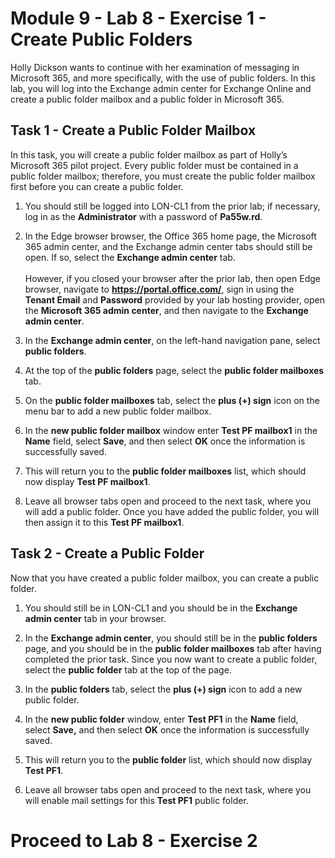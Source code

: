 # Module 9 - Lab 8 - Exercise 1 - Create Public Folders

Holly Dickson wants to continue with her examination of messaging in Microsoft 365, and more specifically, with the use of public folders. In this lab, you will log into the Exchange admin center for Exchange Online and create a public folder mailbox and a public folder in Microsoft 365. 

## Task 1 - Create a Public Folder Mailbox

In this task, you will create a public folder mailbox as part of Holly’s Microsoft 365 pilot project. Every public folder must be contained in a public folder mailbox; therefore, you must create the public folder mailbox first before you can create a public folder.

1. You should still be logged into LON-CL1 from the prior lab; if necessary, log in as the **Administrator** with a password of **Pa55w.rd**.

2. In the Edge browser browser, the Office 365 home page, the Microsoft 365 admin center, and the Exchange admin center tabs should still be open. If so, select the **Exchange admin center** tab.  
‎  
‎However, if you closed your browser after the prior lab, then open Edge browser, navigate to **https://portal.office.com/**, sign in using the **Tenant Email** and **Password** provided by your lab hosting provider, open the **Microsoft 365 admin center**, and then navigate to the **Exchange admin center**. 

3. In the **Exchange admin center**, on the left-hand navigation pane, select **public folders**.

4. At the top of the **public folders** page, select the **public folder mailboxes** tab.

5. On the **public folder mailboxes** tab, select the **plus (+) sign** icon on the menu bar to add a new public folder mailbox. 

6. In the **new public folder mailbox** window enter **Test PF mailbox1** in the **Name** field, select **Save**, and then select **OK** once the information is successfully saved. 

7. This will return you to the **public folder mailboxes** list, which should now display **Test PF mailbox1**.

8. Leave all browser tabs open and proceed to the next task, where you will add a public folder. Once you have added the public folder, you will then assign it to this **Test PF mailbox1**.


## Task 2 - Create a Public Folder

Now that you have created a public folder mailbox, you can create a public folder.

1. You should still be in LON-CL1 and you should be in the **Exchange admin center** tab in your browser. 

2. In the **Exchange admin center**, you should still be in the **public folders** page, and you should be in the **public folder mailboxes** tab after having completed the prior task. Since you now want to create a public folder, select the **public folder** tab at the top of the page. 

3. In the **public folders** tab, select the **plus (+) sign** icon to add a new public folder. 

4. In the **new public folder** window, enter **Test PF1** in the **Name** field, select **Save,** and then select **OK** once the information is successfully saved.

5. This will return you to the **public folder** list, which should now display **Test PF1**.

6. Leave all browser tabs open and proceed to the next task, where you will enable mail settings for this **Test PF1** public folder.

# Proceed to Lab 8 - Exercise 2
